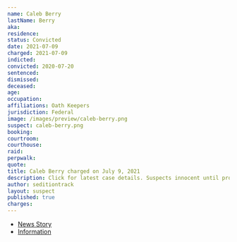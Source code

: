 ```yaml
---
name: Caleb Berry
lastName: Berry
aka:
residence:
status: Convicted
date: 2021-07-09
charged: 2021-07-09
indicted:
convicted: 2020-07-20
sentenced:
dismissed:
deceased:
age:
occupation:
affiliations: Oath Keepers
jurisdiction: Federal
image: /images/preview/caleb-berry.png
suspect: caleb-berry.png
booking:
courtroom:
courthouse:
raid:
perpwalk:
quote:
title: Caleb Berry charged on July 9, 2021
description: Click for latest case details. Suspects innocent until proven guilty.
author: seditiontrack
layout: suspect
published: true
charges:
---
```


- [News Story](https://www.rawstory.com/caleb-berry/)
- [Information](/filings/caleb-berry-information.pdf)

